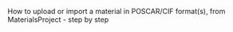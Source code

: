 <!-- TODO by MH -->

How to upload or import a material in POSCAR/CIF format(s), from MaterialsProject - step by step
